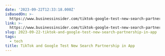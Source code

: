 ```yaml
---
date: '2023-09-22T12:33:18.000Z'
isBasedOn: >-
  https://www.businessinsider.com/tiktok-google-test-new-search-partnership-2023-9
link: >-
  https://www.businessinsider.com/tiktok-google-test-new-search-partnership-2023-9
slug: 2023-09-22-tiktok-and-google-test-new-search-partnership-in-app
tags:
  - tech
title: TikTok and Google Test New Search Partnership in App
---
```


